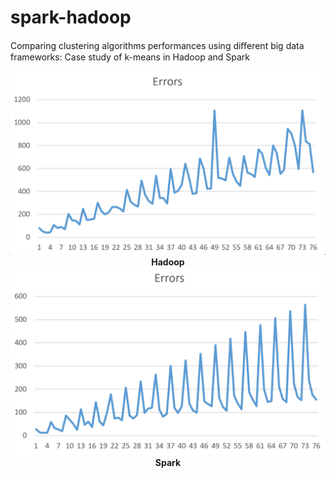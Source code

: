 # spark-hadoop
 Comparing clustering algorithms performances using diﬀerent big data frameworks: Case study of k-means in Hadoop and Spark
 
 <p align="center">
  <img src="https://github.com/ZahraOmrani/spark-hadoop/blob/master/Hadoop.png">
  <b>Hadoop</b>
  <b></b>
  <img src="https://github.com/ZahraOmrani/spark-hadoop/blob/master/Spark.png">
  <b>Spark</b>
</p>
